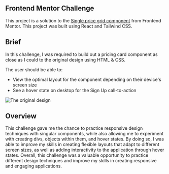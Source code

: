 ## Frontend Mentor Challenge
This project is a solution to the [Single price grid component](https://www.frontendmentor.io/challenges/single-price-grid-component-5ce41129d0ff452fec5abbbc) from Frontend Mentor. This project was built using React and Tailwind CSS.

## Brief
In this challenge, I was required to build out a pricing card component as close as I could to the original design using HTML & CSS.

The user should be able to:

* View the optimal layout for the component depending on their device's screen size
* See a hover state on desktop for the Sign Up call-to-action

![The original design](https://res.cloudinary.com/dz209s6jk/image/upload/f_auto,q_auto,w_700/Challenges/ouvhkqeq9dhokut9payi.jpg)

## Overview
This challenge gave me the chance to practice responsive design techniques with singular components, while also allowing me to experiment with creating divs, objects within them, and hover states. By doing so, I was able to improve my skills in creating flexible layouts that adapt to different screen sizes, as well as adding interactivity to the application through hover states. Overall, this challenge was a valuable opportunity to practice different design techniques and improve my skills in creating responsive and engaging applications.
